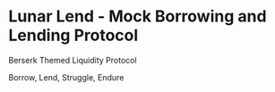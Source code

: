 # Lunar Lend - Mock Borrowing and Lending Protocol

Berserk Themed Liquidity Protocol

Borrow, Lend, Struggle, Endure
